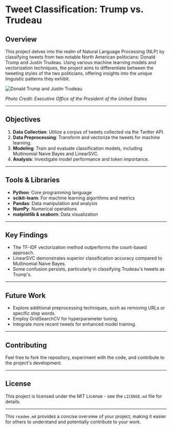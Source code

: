 

# Tweet Classification: Trump vs. Trudeau

## Overview

This project delves into the realm of Natural Language Processing (NLP) by classifying tweets from two notable North American politicians: Donald Trump and Justin Trudeau. Using various machine learning models and vectorization techniques, the project aims to differentiate between the tweeting styles of the two politicians, offering insights into the unique linguistic patterns they exhibit.

![Donald Trump and Justin Trudeau](https://upload.wikimedia.org/wikipedia/commons/thumb/4/47/President_Donald_Trump_and_Prime_Minister_Justin_Trudeau_Joint_Press_Conference%2C_February_13%2C_2017.jpg/800px-President_Donald_Trump_and_Prime_Minister_Justin_Trudeau_Joint_Press_Conference%2C_February_13%2C_2017.jpg)

*Photo Credit: Executive Office of the President of the United States*

---

## Objectives

1. **Data Collection**: Utilize a corpus of tweets collected via the Twitter API.
2. **Data Preprocessing**: Transform and vectorize the tweets for machine learning.
3. **Modeling**: Train and evaluate classification models, including Multinomial Naive Bayes and LinearSVC.
4. **Analysis**: Investigate model performance and token importance.

---

## Tools & Libraries

- **Python**: Core programming language
- **scikit-learn**: For machine learning algorithms and metrics
- **Pandas**: Data manipulation and analysis
- **NumPy**: Numerical operations
- **matplotlib & seaborn**: Data visualization

---

## Key Findings

- The TF-IDF vectorization method outperforms the count-based approach.
- LinearSVC demonstrates superior classification accuracy compared to Multinomial Naive Bayes.
- Some confusion persists, particularly in classifying Trudeau's tweets as Trump's.

---

## Future Work

- Explore additional preprocessing techniques, such as removing URLs or specific stop words.
- Employ GridSearchCV for hyperparameter tuning.
- Integrate more recent tweets for enhanced model training.

---

## Contributing

Feel free to fork the repository, experiment with the code, and contribute to the project's development.

---

## License

This project is licensed under the MIT License - see the `LICENSE.md` file for details.

---

This `readme.md` provides a concise overview of your project, making it easier for others to understand and potentially contribute to your work.
